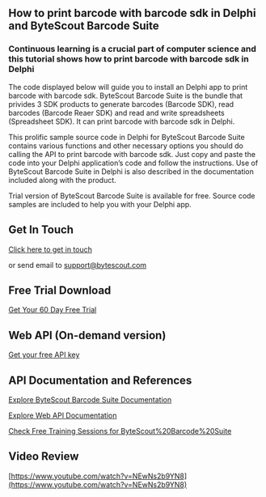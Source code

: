 ## How to print barcode with barcode sdk in Delphi and ByteScout Barcode Suite

### Continuous learning is a crucial part of computer science and this tutorial shows how to print barcode with barcode sdk in Delphi

The code displayed below will guide you to install an Delphi app to print barcode with barcode sdk. ByteScout Barcode Suite is the bundle that privides 3  SDK products to generate barcodes (Barcode SDK), read barcodes (Barcode Reaer SDK) and read and write spreadsheets (Spreadsheet SDK). It can print barcode with barcode sdk in Delphi.

This prolific sample source code in Delphi for ByteScout Barcode Suite contains various functions and other necessary options you should do calling the API to print barcode with barcode sdk. Just copy and paste the code into your Delphi application’s code and follow the instructions. Use of ByteScout Barcode Suite in Delphi is also described in the documentation included along with the product.

Trial version of ByteScout Barcode Suite is available for free. Source code samples are included to help you with your Delphi app.

## Get In Touch

[Click here to get in touch](https://bytescout.zendesk.com/hc/en-us/requests/new?subject=ByteScout%20Barcode%20Suite%20Question)

or send email to [support@bytescout.com](mailto:support@bytescout.com?subject=ByteScout%20Barcode%20Suite%20Question) 

## Free Trial Download

[Get Your 60 Day Free Trial](https://bytescout.com/download/web-installer?utm_source=github-readme)

## Web API (On-demand version)

[Get your free API key](https://pdf.co/documentation/api?utm_source=github-readme)

## API Documentation and References

[Explore ByteScout Barcode Suite Documentation](https://bytescout.com/documentation/index.html?utm_source=github-readme)

[Explore Web API Documentation](https://pdf.co/documentation/api?utm_source=github-readme)

[Check Free Training Sessions for ByteScout%20Barcode%20Suite](https://academy.bytescout.com/)

## Video Review

[https://www.youtube.com/watch?v=NEwNs2b9YN8](https://www.youtube.com/watch?v=NEwNs2b9YN8)